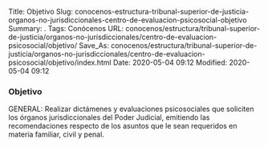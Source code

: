 Title: Objetivo
Slug: conocenos-estructura-tribunal-superior-de-justicia-organos-no-jurisdiccionales-centro-de-evaluacion-psicosocial-objetivo
Summary: .
Tags: Conócenos
URL: conocenos/estructura/tribunal-superior-de-justicia/organos-no-jurisdiccionales/centro-de-evaluacion-psicosocial/objetivo/
Save_As: conocenos/estructura/tribunal-superior-de-justicia/organos-no-jurisdiccionales/centro-de-evaluacion-psicosocial/objetivo/index.html
Date: 2020-05-04 09:12
Modified: 2020-05-04 09:12



### Objetivo

GENERAL: Realizar dictámenes y evaluaciones psicosociales que soliciten los órganos jurisdiccionales del Poder Judicial, emitiendo las recomendaciones respecto de los asuntos que le sean requeridos en materia familiar, civil y penal.



